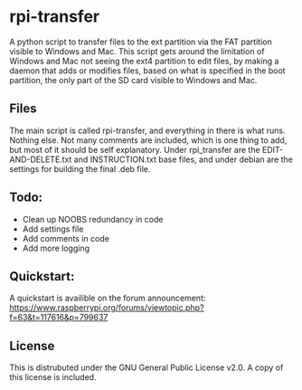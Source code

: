 # rpi-transfer
A python script to transfer files to the ext partition via the FAT partition visible to Windows and Mac.
This script gets around the limitation of Windows and Mac not seeing the ext4 partition to edit files, by making a daemon that adds or modifies files, based on what is specified in the boot partition, the only part of the SD card visible to Windows and Mac.

## Files

The main script is called rpi-transfer, and everything in there is what runs. Nothing else. Not many comments are included, which is one thing to add, but most of it should be self explanatory. Under rpi_transfer are the EDIT-AND-DELETE.txt and INSTRUCTION.txt base files, and under debian are the settings for building the final .deb file.

## Todo:
- Clean up NOOBS redundancy in code
- Add settings file
- Add comments in code
- Add more logging

## Quickstart:
A quickstart is availible on the forum announcement: https://www.raspberrypi.org/forums/viewtopic.php?f=63&t=117616&p=799637

## License
This is distrubuted under the GNU General Public License v2.0. A copy of this license is included.
